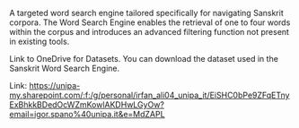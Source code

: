 A targeted word search engine tailored specifically for navigating Sanskrit corpora. The Word Search Engine enables the retrieval of one to four words within the corpus and introduces an advanced filtering function not present in existing tools.

Link to OneDrive for Datasets. You can download the dataset used in the Sanskrit Word Search Engine.

Link: https://unipa-my.sharepoint.com/:f:/g/personal/irfan_ali04_unipa_it/EiSHC0bPe9ZFqETnyExBhkkBDedOcWZmKowlAKDHwLGyOw?email=igor.spano%40unipa.it&e=MdZAPL
